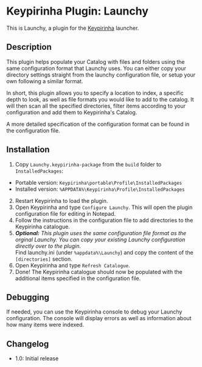 # Keypirinha Plugin: Launchy

This is Launchy, a plugin for the [Keypirinha](http://keypirinha.com) launcher.


## Description

This plugin helps populate your Catalog with files and folders using the same
configuration format that Launchy uses. You can either copy your directory settings
straight from the launchy configuration file, or setup your own following a similar format.

In short, this plugin allows you to specify a location to index, a specific depth to look,
as well as file formats you would like to add to the catalog. It will then scan all the
specified directories, filter items according to your configuration and add them to Keypirinha's Catalog.

A more detailed specification of the configuration format can be found in the configuration file.

## Installation

1. Copy `Launchy.keypirinha-package` from the `build` folder to `InstalledPackages`:
  * Portable version: `Keypirinha\portable\Profile\InstalledPackages`
  * Installed version: `%APPDATA%\Keypirinha\Profile\InstalledPackages`
2. Restart Keypirinha to load the plugin.
3. Open Keypirinha and type `Configure Launchy`. This will open the plugin configuration file for editing in Notepad.
4. Follow the instructions in the configuration file to add directories to the Keypirinha catalogue. 
5. ***Optional:*** *This plugin uses the same configuration file format as the orginal Launchy. You can copy your existing Launchy configuration directly over to the plugin.* <br>
  Find launchy.ini (under `%appdata%\Launchy`) and copy the content of the `[directories]` section. 
6. Open Keypirinha and type `Refresh Catalogue`. 
7. Done! The Keypirinha catalogue should now be populated with the additional items specified in the configuration file. 
  
## Debugging  

If needed, you can use the Keypirinha console to debug your Launchy configuration. The console will display errors as well as information about how many items were indexed.

## Changelog

- 1.0: Initial release
